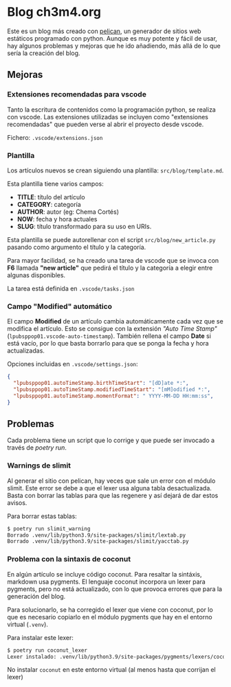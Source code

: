 # Blog ch3m4.org

Este es un blog más creado con [pelican][], un generador de sitios web estáticos
programado con python. Aunque es muy potente y fácil de usar, hay algunos
problemas y mejoras que he ido añadiendo, más allá de lo que sería la creación
del blog.

## Mejoras

### Extensiones recomendadas para vscode

Tanto la escritura de contenidos como la programación python, se realiza con
vscode. Las extensiones utilizadas se incluyen como "extensiones recomendadas"
que pueden verse al abrir el proyecto desde vscode.

Fichero: `.vscode/extensions.json`

### Plantilla

Los artículos nuevos se crean siguiendo una plantilla: `src/blog/template.md`.

Esta plantilla tiene varios campos:

- **TITLE**: título del artículo
- **CATEGORY**: categoría
- **AUTHOR**: autor (eg: Chema Cortés)
- **NOW**: fecha y hora actuales
- **SLUG**: título transformado para su uso en URIs.

Esta plantilla se puede autorellenar con el script `src/blog/new_article.py`
pasando como argumento el título y la categoría.

Para mayor facilidad, se ha creado una tarea de vscode que se invoca con **F6**
llamada **"new article"** que pedirá el título y la categoría a elegir entre
algunas disponibles.

La tarea está definida en `.vscode/tasks.json`

### Campo "Modified" automático

El campo **Modified** de un artículo cambia automáticamente cada vez que se
modifica el artículo. Esto se consigue con la extensión _"Auto Time Stamp"_
(`lpubsppop01.vscode-auto-timestamp`). También rellena el campo **Date** si está
vacío, por lo que basta borrarlo para que se ponga la fecha y hora actualizadas.

Opciones incluidas en `.vscode/settings.json`:

```json
{
  "lpubsppop01.autoTimeStamp.birthTimeStart": "[dD]ate *:",
  "lpubsppop01.autoTimeStamp.modifiedTimeStart": "[mM]odified *:",
  "lpubsppop01.autoTimeStamp.momentFormat": " YYYY-MM-DD HH:mm:ss",
}
```

## Problemas

Cada problema tiene un script que lo corrige y que puede ser invocado a través
de _poetry run_.

### Warnings de slimit

Al generar el sitio con pelican, hay veces que sale un error con el módulo
slimit. Este error se debe a que el lexer usa alguna tabla desactualizada. Basta
con borrar las tablas para que las regenere y así dejará de dar estos avisos.

Para borrar estas tablas:

```bash
$ poetry run slimit_warning
Borrado .venv/lib/python3.9/site-packages/slimit/lextab.py
Borrado .venv/lib/python3.9/site-packages/slimit/yacctab.py
```

### Problema con la sintaxis de coconut

En algún artículo se incluye código coconut. Para resaltar la sintáxis, markdown
usa pygments. El lenguaje coconut incorpora un lexer para pygments, pero no está
actualizado, con lo que provoca errores que para la generación del blog.

Para solucionarlo, se ha corregido el lexer que viene con coconut, por lo que es
necesario copiarlo en el módulo pygments que hay en el entorno virtual
(`.venv`).

Para instalar este lexer:

```bash
$ poetry run coconut_lexer
Lexer instalado: .venv/lib/python3.9/site-packages/pygments/lexers/coconut.py
```

No instalar `coconut` en este entorno virtual (al menos hasta que corrijan el
lexer)

[pelican]: https://getpelican.com/

